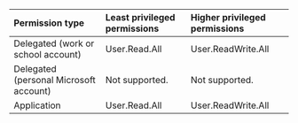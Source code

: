|Permission type|Least privileged permissions|Higher privileged permissions|
|:---|:---|:---|
|Delegated (work or school account)|User.Read.All|User.ReadWrite.All|
|Delegated (personal Microsoft account)|Not supported.|Not supported.|
|Application|User.Read.All|User.ReadWrite.All|